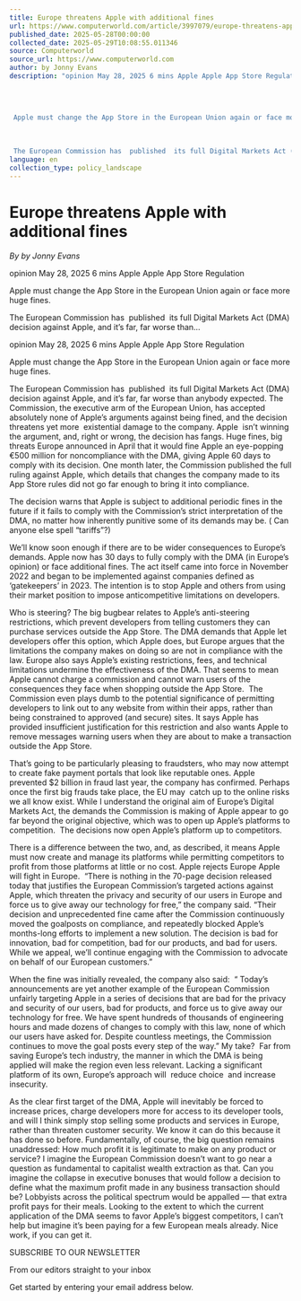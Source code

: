 ```yaml
---
title: Europe threatens Apple with additional fines
url: https://www.computerworld.com/article/3997079/europe-threatens-apple-with-additional-fines.html
published_date: 2025-05-28T00:00:00
collected_date: 2025-05-29T10:08:55.011346
source: Computerworld
source_url: https://www.computerworld.com
author: by Jonny Evans
description: "opinion May 28, 2025 6 mins Apple Apple App Store Regulation 
 
 
 
 
 Apple must change the App Store in the European Union again or face more huge fines. 
 
 
 
 The European Commission has  published  its full Digital Markets Act (DMA) decision against Apple, and it’s far, far worse than..."
language: en
collection_type: policy_landscape
---
```


# Europe threatens Apple with additional fines

*By by Jonny Evans*

opinion May 28, 2025 6 mins Apple Apple App Store Regulation 
 
 
 
 
 Apple must change the App Store in the European Union again or face more huge fines. 
 
 
 
 The European Commission has  published  its full Digital Markets Act (DMA) decision against Apple, and it’s far, far worse than...

opinion May 28, 2025 6 mins Apple Apple App Store Regulation

Apple must change the App Store in the European Union again or face more huge fines.

The European Commission has  published  its full Digital Markets Act (DMA) decision against Apple, and it’s far, far worse than anybody expected. The Commission, the executive arm of the European Union, has accepted absolutely none of Apple’s arguments against being fined, and the decision threatens yet more  existential damage to the company. 
 Apple  isn’t winning the argument, and, right or wrong, the decision has fangs. 
 Huge fines, big threats 
 Europe announced in April that it would fine Apple an eye-popping €500 million for noncompliance with the DMA, giving Apple 60 days to comply with its decision. One month later, the Commission published the full ruling against Apple, which details that changes the company made to its App Store rules did not go far enough to bring it into compliance.

The decision warns that Apple is subject to additional periodic fines in the future if it fails to comply with the Commission’s strict interpretation of the DMA, no matter how inherently punitive some of its demands may be. ( Can anyone else spell “tariffs”?) 
 
 We’ll know soon enough if there are to be wider consequences to Europe’s demands. Apple now has 30 days to fully comply with the DMA (in Europe’s opinion) or face additional fines. 
 The act itself came into force in November 2022 and began to be implemented against companies defined as ‘gatekeepers’ in 2023. The intention is to stop Apple and others from using their market position to impose anticompetitive limitations on developers.

Who is steering? 
 The big bugbear relates to Apple’s anti-steering restrictions, which prevent developers from telling customers they can purchase services outside the App Store. The DMA demands that Apple let developers offer this option, which Apple does, but Europe argues that the limitations the company makes on doing so are not in compliance with the law. 
 Europe also says Apple’s existing restrictions, fees, and technical limitations undermine the effectiveness of the DMA. That seems to mean Apple cannot charge a commission and cannot warn users of the consequences they face when shopping outside the App Store.  
 The Commission even plays dumb to the potential significance of permitting developers to link out to any website from within their apps, rather than being constrained to approved (and secure) sites. It says Apple has provided insufficient justification for this restriction and also wants Apple to remove messages warning users when they are about to make a transaction outside the App Store.

That’s going to be particularly pleasing to fraudsters, who may now attempt to create fake payment portals that look like reputable ones. Apple  prevented $2 billion in fraud last year, the company has confirmed. Perhaps once the first big frauds take place, the EU may  catch up to the online risks we all know exist. 
 While I understand the original aim of Europe’s Digital Markets Act, the demands the Commission is making of Apple appear to go far beyond the original objective, which was to open up Apple’s platforms to competition.  
 The decisions now open Apple’s platform up to competitors.

There is a difference between the two, and, as described, it means Apple must now create and manage its platforms while permitting competitors to profit from those platforms at little or no cost. 
 Apple rejects Europe 
 Apple will fight in Europe.  
 “There is nothing in the 70-page decision released today that justifies the European Commission’s targeted actions against Apple, which threaten the privacy and security of our users in Europe and force us to give away our technology for free,” the company said. “Their decision and unprecedented fine came after the Commission continuously moved the goalposts on compliance, and repeatedly blocked Apple’s months-long efforts to implement a new solution. The decision is bad for innovation, bad for competition, bad for our products, and bad for users. While we appeal, we’ll continue engaging with the Commission to advocate on behalf of our European customers.”

When the fine was initially revealed, the company also said:  
 “ Today’s announcements are yet another example of the European Commission unfairly targeting Apple in a series of decisions that are bad for the privacy and security of our users, bad for products, and force us to give away our technology for free. We have spent hundreds of thousands of engineering hours and made dozens of changes to comply with this law, none of which our users have asked for. Despite countless meetings, the Commission continues to move the goal posts every step of the way.” 
 My take?  
 Far from saving Europe’s tech industry, the manner in which the DMA is being applied will make the region even less relevant. Lacking a significant platform of its own, Europe’s approach will  reduce choice  and increase insecurity.

As the clear first target of the DMA, Apple will inevitably be forced to increase prices, charge developers more for access to its developer tools, and will I think simply stop selling some products and services in Europe, rather than threaten customer security. We know it can do this because it has done so before. 
 Fundamentally, of course, the big question remains unaddressed: How much profit it is legitimate to make on any product or service? I imagine the European Commission doesn’t want to go near a question as fundamental to capitalist wealth extraction as that. Can you imagine the collapse in executive bonuses that would follow a decision to define what the maximum profit made in any business transaction should be? 
 Lobbyists across the political spectrum would be appalled — that extra profit pays for their meals. Looking to the extent to which the current application of the DMA seems to favor Apple’s biggest competitors, I can’t help but imagine it’s been paying for a few European meals already. Nice work, if you can get it.

SUBSCRIBE TO OUR NEWSLETTER 
 
 From our editors straight to your inbox 
 
 Get started by entering your email address below.